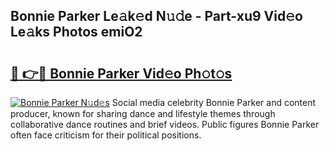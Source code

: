 ## Bonnie Parker Le𝚊k𝚎d N𝚞𝚍e - Part-xu9 Vid𝚎o Le𝚊ks Photos emiO2

# <h2><a href="http://fberal.evod.top/?m=Bonnie+Parker">🔗 👉🔴 Bonnie Parker Vid𝚎o Ph𝚘t𝚘s</a></h2>

[![Bonnie Parker N𝚞d𝚎s](https://i.imgur.com/8V9OHl7.gif)](http://fberal.evod.top/?m=Bonnie+Parker)
Social media celebrity Bonnie Parker and content producer, known for sharing dance and lifestyle themes through collaborative dance routines and brief videos. Public figures Bonnie Parker often face criticism for their political positions. 
